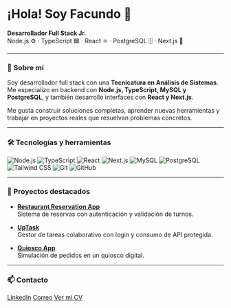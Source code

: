 # ¡Hola! Soy Facundo 👋

**Desarrollador Full Stack Jr.**  
Node.js ⚙️ · TypeScript 🟦 · React ⚛️ · PostgreSQL 🗄️ · Next.js 🚀

---

### 🚀 Sobre mí

Soy desarrollador full stack con una **Tecnicatura en Análisis de Sistemas**. Me especializo en backend con **Node.js, TypeScript, MySQL y PostgreSQL**, y también desarrollo interfaces con **React y Next.js**.

Me gusta construir soluciones completas, aprender nuevas herramientas y trabajar en proyectos reales que resuelvan problemas concretos.

---

### 🛠️ Tecnologías y herramientas

![Node.js](https://img.shields.io/badge/Node.js-339933?style=for-the-badge&logo=node.js&logoColor=white)
![TypeScript](https://img.shields.io/badge/TypeScript-3178C6?style=for-the-badge&logo=typescript&logoColor=white)
![React](https://img.shields.io/badge/React-61DAFB?style=for-the-badge&logo=react&logoColor=black)
![Next.js](https://img.shields.io/badge/Next.js-000000?style=for-the-badge&logo=next.js&logoColor=white)
![MySQL](https://img.shields.io/badge/MySQL-00758F?style=for-the-badge&logo=mysql&logoColor=white)
![PostgreSQL](https://img.shields.io/badge/PostgreSQL-4169E1?style=for-the-badge&logo=postgresql&logoColor=white)
![Tailwind CSS](https://img.shields.io/badge/Tailwind-06B6D4?style=for-the-badge&logo=tailwind-css&logoColor=white)
![Git](https://img.shields.io/badge/Git-F05032?style=for-the-badge&logo=git&logoColor=white)
![GitHub](https://img.shields.io/badge/GitHub-181717?style=for-the-badge&logo=github&logoColor=white)

---

### 📂 Proyectos destacados

- **[Restaurant Reservation App](https://github.com/Facu201202/Restaurant-Reservation-App)**  
  Sistema de reservas con autenticación y validación de turnos.

- **[UpTask](https://github.com/Facu201202/UpTask_Frontend)**  
  Gestor de tareas colaborativo con login y consumo de API protegida.

- **[Quiosco App](https://github.com/Facu201202/quiosco_next_app_router)**  
  Simulación de pedidos en un quiosco digital.

---

### 📫 Contacto

[LinkedIn](https://www.linkedin.com/in/facundo-leonel-fernández/)  [Correo](facuu201202@gmail.com)  [Ver mi CV](https://drive.google.com/file/d/1bQvLZHh_4F2x73Xq1OskSQuaOHxQbKaG/view)
 
